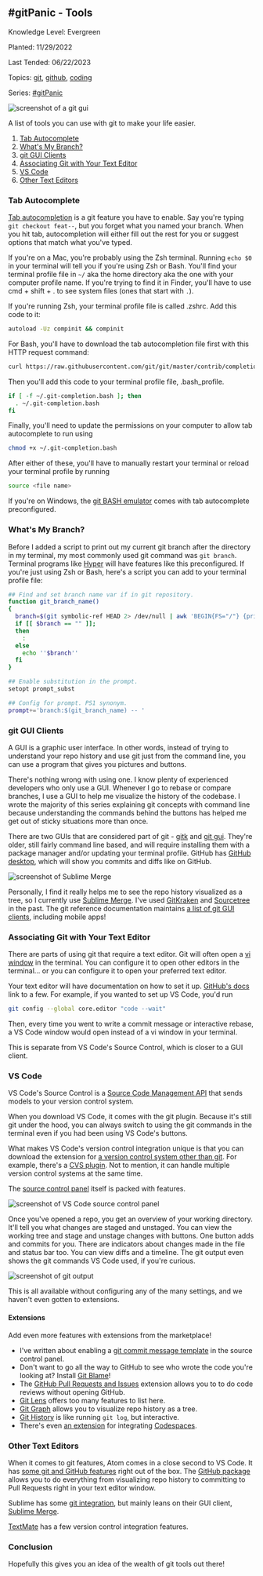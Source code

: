 ## #gitPanic - Tools

Knowledge Level: Evergreen

Planted: 11/29/2022

Last Tended: 06/22/2023

Topics: [git](/topic.html?topic=git), [github](/topic.html?topic=github), [coding](/topic.html?topic=coding)

Series: [#gitPanic](/series.html?series=gitPanic)

![screenshot of a git gui](https://images.abbeyperini.com/gitPanic/gui.webp)

A list of tools you can use with git to make your life easier.

1. [Tab Autocomplete](#tab-autocomplete)
2. [What's My Branch?](#whats-my-branch)
3. [git GUI Clients](#git-gui-clients)
4. [Associating Git with Your Text Editor](#associating-git-with-your-text-editor)
5. [VS Code](#vs-code)
6. [Other Text Editors](#other-text-editors)

### Tab Autocomplete

[Tab autocompletion](https://github.com/git/git/blob/master/contrib/completion/git-completion.bash) is a git feature you have to enable. Say you're typing `git checkout feat--`, but you forget what you named your branch. When you hit tab, autocompletion will either fill out the rest for you or suggest options that match what you've typed.

If you're on a Mac, you're probably using the Zsh terminal. Running `echo $0` in your terminal will tell you if you're using Zsh or Bash. You'll find your terminal profile file in `~/` aka the home directory aka the one with your computer profile name. If you're trying to find it in Finder, you'll have to use cmd + shift + . to see system files (ones that start with `.`).

If you're running Zsh, your terminal profile file is called .zshrc. Add this code to it:

```bash
autoload -Uz compinit && compinit
```

For Bash, you'll have to download the tab autocompletion file first with this HTTP request command:

```bash
curl https://raw.githubusercontent.com/git/git/master/contrib/completion/git-completion.bash -o ~/.git-completion.bash
```

Then you'll add this code to your terminal profile file, .bash_profile.

```bash
if [ -f ~/.git-completion.bash ]; then
  . ~/.git-completion.bash
fi
```

Finally, you'll need to update the permissions on your computer to allow tab autocomplete to run using

```bash
chmod +x ~/.git-completion.bash
```

After either of these, you'll have to manually restart your terminal or reload your terminal profile by running

```bash
source <file name>
```

If you're on Windows, the [git BASH emulator](https://gitforwindows.org/) comes with tab autocomplete preconfigured.

### What's My Branch?

Before I added a script to print out my current git branch after the directory in my terminal, my most commonly used git command was `git branch`. Terminal programs like [Hyper](https://hyper.is/) will have features like this preconfigured. If you're just using Zsh or Bash, here's a script you can add to your terminal profile file:

```bash
## Find and set branch name var if in git repository.
function git_branch_name()
{
  branch=$(git symbolic-ref HEAD 2> /dev/null | awk 'BEGIN{FS="/"} {print $NF}')
  if [[ $branch == "" ]];
  then
    :
  else
    echo ''$branch''
  fi
}

## Enable substitution in the prompt.
setopt prompt_subst

## Config for prompt. PS1 synonym.
prompt+='branch:$(git_branch_name) -- '
```

### git GUI Clients

A GUI is a graphic user interface. In other words, instead of trying to understand your repo history and use git just from the command line, you can use a program that gives you pictures and buttons.

There's nothing wrong with using one. I know plenty of experienced developers who only use a GUI. Whenever I go to rebase or compare branches, I use a GUI to help me visualize the history of the codebase. I wrote the majority of this series explaining git concepts with command line because understanding the commands behind the buttons has helped me get out of sticky situations more than once.

There are two GUIs that are considered part of git - [gitk](https://www.atlassian.com/git/tutorials/gitk) and [git gui](https://github.com/jjustra/gitgui). They're older, still fairly command line based, and will require installing them with a package manager and/or updating your terminal profile. GitHub has [GitHub desktop](https://desktop.github.com/), which will show you commits and diffs like on GitHub.

![screenshot of Sublime Merge](https://images.abbeyperini.com/gitPanic/staging@2x.png)

Personally, I find it really helps me to see the repo history visualized as a tree, so I currently use [Sublime Merge](https://www.sublimemerge.com/). I've used [GitKraken](https://www.gitkraken.com/git-client) and [Sourcetree](https://www.sourcetreeapp.com/) in the past. The git reference documentation maintains [a list of git GUI clients](https://git-scm.com/downloads/guis), including mobile apps!

### Associating Git with Your Text Editor

There are parts of using git that require a text editor. Git will often open a [vi window](https://en.wikipedia.org/wiki/Vi) in the terminal. You can configure it to open other editors in the terminal... or you can configure it to open your preferred text editor.

Your text editor will have documentation on how to set it up. [GitHub's docs](https://docs.github.com/en/get-started/getting-started-with-git/associating-text-editors-with-git) link to a few. For example, if you wanted to set up VS Code, you'd run

```bash
git config --global core.editor "code --wait"
```

Then, every time you went to write a commit message or interactive rebase, a VS Code window would open instead of a vi window in your terminal.

This is separate from VS Code's Source Control, which is closer to a GUI client.

### VS Code

VS Code's Source Control is a [Source Code Management API](https://code.visualstudio.com/api/extension-guides/scm-provider) that sends models to your version control system.

When you download VS Code, it comes with the git plugin. Because it's still git under the hood, you can always switch to using the git commands in the terminal even if you had been using VS Code's buttons.

What makes VS Code's version control integration unique is that you can download the extension for [a version control system other than git](https://www.smashingmagazine.com/2008/09/the-top-7-open-source-version-control-systems/). For example, there's a [CVS plugin](https://marketplace.visualstudio.com/items?itemName=jaimelin.cvs-plugin). Not to mention, it can handle multiple version control systems at the same time.

The [source control panel](https://code.visualstudio.com/docs/sourcecontrol/overview) itself is packed with features.

![screenshot of VS Code source control panel](https://images.abbeyperini.com/gitPanic/control.png)

Once you've opened a repo, you get an overview of your working directory. It'll tell you what changes are staged and unstaged. You can view the working tree and stage and unstage changes with buttons. One button adds and commits for you. There are indicators about changes made in the file and status bar too. You can view diffs and a timeline. The git output even shows the git commands VS Code used, if you're curious.

![screenshot of git output](https://images.abbeyperini.com/gitPanic/output.png)

This is all available without configuring any of the many settings, and we haven't even gotten to extensions.

#### Extensions

Add even more features with extensions from the marketplace!

- I've written about enabling a [git commit message template](/blog.html?blog=commit) in the source control panel.
- Don't want to go all the way to GitHub to see who wrote the code you're looking at? Install [Git Blame](https://marketplace.visualstudio.com/items?itemName=waderyan.gitblame)!
- The [GitHub Pull Requests and Issues](https://marketplace.visualstudio.com/items?itemName=GitHub.vscode-pull-request-github) extension allows you to to do code reviews without opening GitHub.
- [Git Lens](https://marketplace.visualstudio.com/items?itemName=eamodio.gitlens) offers too many features to list here.
- [Git Graph](https://marketplace.visualstudio.com/items?itemName=mhutchie.git-graph) allows you to visualize repo history as a tree.
- [Git History](https://marketplace.visualstudio.com/items?itemName=donjayamanne.githistory) is like running `git log`, but interactive.
- There's even [an extension](https://marketplace.visualstudio.com/items?itemName=GitHub.codespaces) for integrating [Codespaces](https://docs.github.com/en/codespaces).

### Other Text Editors

When it comes to git features, Atom comes in a close second to VS Code. It has [some git and GitHub features](https://flight-manual.atom.io/using-atom/sections/version-control-in-atom/) right out of the box. The [GitHub package](https://flight-manual.atom.io/using-atom/sections/github-package/) allows you to do everything from visualizing repo history to committing to Pull Requests right in your text editor window.

Sublime has some [git integration](https://www.sublimetext.com/docs/git_integration.html#sublime-merge-integration), but mainly leans on their GUI client, [Sublime Merge](https://www.sublimemerge.com/).

[TextMate](https://macromates.com/textmate/manual/version-control) has a few version control integration features.

### Conclusion

Hopefully this gives you an idea of the wealth of git tools out there!
